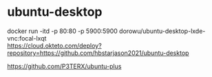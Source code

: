 # ubuntu-desktop
docker run -itd -p 80:80 -p 5900:5900 dorowu/ubuntu-desktop-lxde-vnc:focal-lxqt      
https://cloud.okteto.com/deploy?repository=https://github.com/hbstarjason2021/ubuntu-desktop     


https://github.com/P3TERX/ubuntu-plus
  
